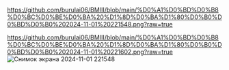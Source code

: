 https://github.com/burulai06/BMIII/blob/main/%D0%A1%D0%BD%D0%B8%D0%BC%D0%BE%D0%BA%20%D1%8D%D0%BA%D1%80%D0%B0%D0%BD%D0%B0%202024-11-01%20221548.png?raw=true

https://github.com/burulai06/BMIII/blob/main/%D0%A1%D0%BD%D0%B8%D0%BC%D0%BE%D0%BA%20%D1%8D%D0%BA%D1%80%D0%B0%D0%BD%D0%B0%202024-11-01%20221602.png?raw=true
![Снимок экрана 2024-11-01 221548](https://github.com/user-attachments/assets/f4c21ba8-68a6-4e56-96b1-ce8d392f9eaf)
